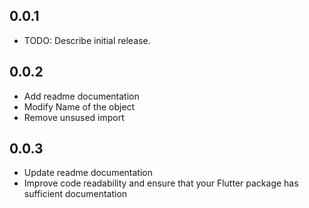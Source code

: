 ## 0.0.1

* TODO: Describe initial release.

## 0.0.2

* Add readme documentation
* Modify Name of the object
* Remove unsused import

## 0.0.3

* Update readme documentation
* Improve code readability and ensure that your Flutter package has sufficient documentation
